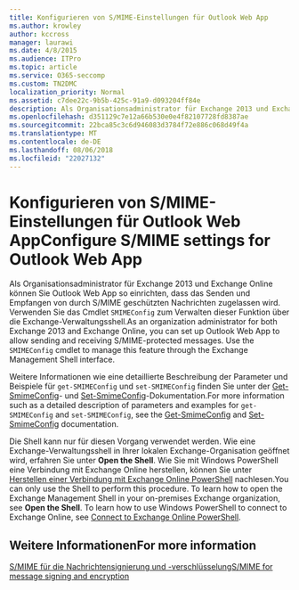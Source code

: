 ```yaml
---
title: Konfigurieren von S/MIME-Einstellungen für Outlook Web App
ms.author: krowley
author: kccross
manager: laurawi
ms.date: 4/8/2015
ms.audience: ITPro
ms.topic: article
ms.service: O365-seccomp
ms.custom: TN2DMC
localization_priority: Normal
ms.assetid: c7dee22c-9b5b-425c-91a9-d093204ff84e
description: Als Organisationsadministrator für Exchange 2013 und Exchange Online können Sie Outlook Web App festlegen, um senden und Empfangen von S/MIME-geschützte Nachrichten zu ermöglichen. Verwenden Sie das Cmdlet SMIMEConfig, um dieses Feature über die Exchange-Verwaltungsshell-Schnittstelle verwalten.
ms.openlocfilehash: d351129c7e12a66b530e0e4f82107728fd8387ae
ms.sourcegitcommit: 22bca85c3c6d946083d3784f72e886c068d49f4a
ms.translationtype: MT
ms.contentlocale: de-DE
ms.lasthandoff: 08/06/2018
ms.locfileid: "22027132"
---
```

# <a name="configure-smime-settings-for-outlook-web-app"></a><span data-ttu-id="2dd3d-104">Konfigurieren von S/MIME-Einstellungen für Outlook Web App</span><span class="sxs-lookup"><span data-stu-id="2dd3d-104">Configure S/MIME settings for Outlook Web App</span></span>

<span data-ttu-id="2dd3d-p102">Als Organisationsadministrator für Exchange 2013 und Exchange Online können Sie Outlook Web App so einrichten, dass das Senden und Empfangen von durch S/MIME geschützten Nachrichten zugelassen wird. Verwenden Sie das Cmdlet  `SMIMEConfig` zum Verwalten dieser Funktion über die Exchange-Verwaltungsshell.</span><span class="sxs-lookup"><span data-stu-id="2dd3d-p102">As an organization administrator for both Exchange 2013 and Exchange Online, you can set up Outlook Web App to allow sending and receiving S/MIME-protected messages. Use the  `SMIMEConfig` cmdlet to manage this feature through the Exchange Management Shell interface.</span></span> 
  
<span data-ttu-id="2dd3d-107">Weitere Informationen wie eine detaillierte Beschreibung der Parameter und Beispiele für  `get-SMIMEConfig` und  `set-SMIMEConfig` finden Sie unter der [Get-SmimeConfig](http://technet.microsoft.com/library/4b29fa89-0840-4fe9-8885-019fcef2e02b.aspx)- und [Set-SmimeConfig](http://technet.microsoft.com/library/de357ce0-8143-4c36-8032-026292fc63f0.aspx)-Dokumentation.</span><span class="sxs-lookup"><span data-stu-id="2dd3d-107">For more information such as a detailed description of parameters and examples for  `get-SMIMEConfig` and  `set-SMIMEConfig`, see the [Get-SmimeConfig](http://technet.microsoft.com/library/4b29fa89-0840-4fe9-8885-019fcef2e02b.aspx) and [Set-SmimeConfig](http://technet.microsoft.com/library/de357ce0-8143-4c36-8032-026292fc63f0.aspx) documentation.</span></span> 
  
<span data-ttu-id="2dd3d-p103">Die Shell kann nur für diesen Vorgang verwendet werden. Wie eine Exchange-Verwaltungsshell in Ihrer lokalen Exchange-Organisation geöffnet wird, erfahren Sie unter **Open the Shell**. Wie Sie mit Windows PowerShell eine Verbindung mit Exchange Online herstellen, können Sie unter [Herstellen einer Verbindung mit Exchange Online PowerShell](https://go.microsoft.com/fwlink/p/?linkid=396554) nachlesen.</span><span class="sxs-lookup"><span data-stu-id="2dd3d-p103">You can only use the Shell to perform this procedure. To learn how to open the Exchange Management Shell in your on-premises Exchange organization, see **Open the Shell**. To learn how to use Windows PowerShell to connect to Exchange Online, see [Connect to Exchange Online PowerShell](https://go.microsoft.com/fwlink/p/?linkid=396554).</span></span>
  
## <a name="for-more-information"></a><span data-ttu-id="2dd3d-111">Weitere Informationen</span><span class="sxs-lookup"><span data-stu-id="2dd3d-111">For more information</span></span>

[<span data-ttu-id="2dd3d-112">S/MIME für die Nachrichtensignierung und -verschlüsselung</span><span class="sxs-lookup"><span data-stu-id="2dd3d-112">S/MIME for message signing and encryption</span></span>](s-mime-for-message-signing-and-encryption.md)
  

